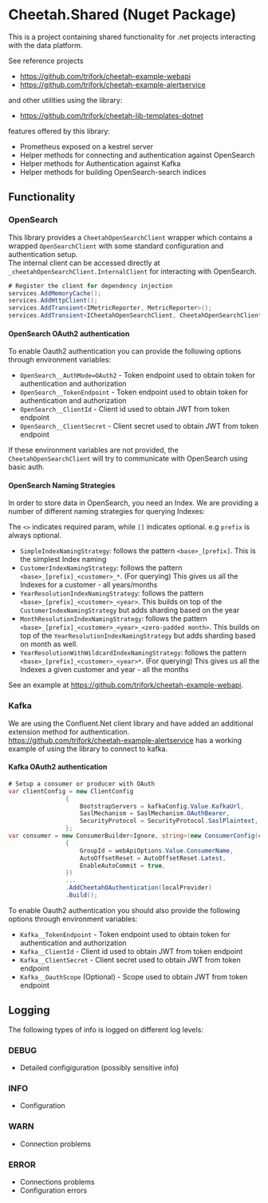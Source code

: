 # Cheetah.Shared (Nuget Package)

This is a project containing shared functionality for .net projects interacting with the data platform.

See reference projects

- <https://github.com/trifork/cheetah-example-webapi>
- <https://github.com/trifork/cheetah-example-alertservice>

and other utilities using the library:

- <https://github.com/trifork/cheetah-lib-templates-dotnet>

features offered by this library:

- Prometheus exposed on a kestrel server
- Helper methods for connecting and authentication against OpenSearch
- Helper methods for Authentication against Kafka
- Helper methods for building OpenSearch-search indices

## Functionality

### OpenSearch

This library provides a `CheetahOpenSearchClient` wrapper which contains a wrapped `OpenSearchClient` with some standard configuration and authentication setup.  
The internal client can be accessed directly at `_cheetahOpenSearchClient.InternalClient` for interacting with OpenSearch.

```c#
# Register the client for dependency injection
services.AddMemoryCache();
services.AddHttpClient();
services.AddTransient<IMetricReporter, MetricReporter>();
services.AddTransient<ICheetahOpenSearchClient, CheetahOpenSearchClient>();
```

#### OpenSearch OAuth2 authentication

To enable Oauth2 authentication you can provide the following options through environment variables:

- `OpenSearch__AuthMode=OAuth2` - Token endpoint used to obtain token for authentication and authorization
- `OpenSearch__TokenEndpoint` - Token endpoint used to obtain token for authentication and authorization
- `OpenSearch__ClientId` - Client id used to obtain JWT from token endpoint
- `OpenSearch__ClientSecret` - Client secret used to obtain JWT from token endpoint

If these environment variables are not provided, the `CheetahOpenSearchClient` will try to communicate with OpenSearch using basic auth.

#### OpenSearch Naming Strategies

In order to store data in OpenSearch, you need an Index.
We are providing a number of different naming strategies for querying Indexes:

The `<>` indicates required param, while `[]` indicates optional. e.g `prefix` is always optional.

- `SimpleIndexNamingStrategy`: follows the pattern `<base>_[prefix]`.
  This is the simplest Index naming
- `CustomerIndexNamingStrategy`: follows the pattern `<base>_[prefix]_<customer>_*`.
  (For querying) This gives us all the Indexes for a customer - all years/months
- `YearResolutionIndexNamingStrategy`: follows the pattern `<base>_[prefix]_<customer>_<year>`.
  This builds on top of the `CustomerIndexNamingStrategy` but adds sharding based on the year
- `MonthResolutionIndexNamingStrategy`: follows the pattern `<base>_[prefix]_<customer>_<year>_<zero-padded month>`.
  This builds on top of the `YearResolutionIndexNamingStrategy` but adds sharding based on month as well.
- `YearResolutionWithWildcardIndexNamingStrategy`: follows the pattern `<base>_[prefix]_<customer>_<year>*`.
  (For querying) This gives us all the Indexes a given customer and year - all the months

See an example at <https://github.com/trifork/cheetah-example-webapi>.

### Kafka

We are using the Confluent.Net client library and have added an additional extension method for authentication.  
<https://github.com/trifork/cheetah-example-alertservice> has a working example of using the library to connect to kafka.

#### Kafka OAuth2 authentication

```c#
# Setup a consumer or producer with OAuth
var clientConfig = new ClientConfig
                {
                    BootstrapServers = kafkaConfig.Value.KafkaUrl,
                    SaslMechanism = SaslMechanism.OAuthBearer,
                    SecurityProtocol = SecurityProtocol.SaslPlaintext,
                };
var consumer = new ConsumerBuilder<Ignore, string>(new ConsumerConfig(clientConfig)
                {
                    GroupId = webApiOptions.Value.ConsumerName,
                    AutoOffsetReset = AutoOffsetReset.Latest,
                    EnableAutoCommit = true,
                })
                ...
                .AddCheetahOAuthentication(localProvider)
                .Build();
```

To enable Oauth2 authentication you should also provide the following options through environment variables:

- `Kafka__TokenEndpoint` - Token endpoint used to obtain token for authentication and authorization
- `Kafka__ClientId` - Client id used to obtain JWT from token endpoint
- `Kafka__ClientSecret` - Client secret used to obtain JWT from token endpoint
- `Kafka__OauthScope` (Optional) - Scope used to obtain JWT from token endpoint


## Logging
The following types of info is logged on different log levels:
### DEBUG
* Detailed configiguration (possibly sensitive info)
### INFO
* Configuration
### WARN
* Connection problems
### ERROR
* Connections problems
* Configuration errors
